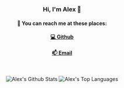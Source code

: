 <h3 align="center">Hi, I'm Alex 👋</h3>

<h4 align="center">🔎 You can reach me at these places:</h4>

<h4 align="center">
  <a href="https://github.com/alexy4744">💻 Github</a>
</h4>

<h4 align="center">  
  <a href="mailto:hello@alexyu.xyz">📫 Email</a>
</h4>

<br>

<p align="center">
  <img alt="Alex's Github Stats" src="https://github-readme-stats.vercel.app/api?username=alexy4744&theme=tokyonight&show_icons=true&count_private=true&hide=issues" />
  <img alt="Alex's Top Languages" src="https://github-readme-stats.vercel.app/api/top-langs/?username=alexy4744&theme=tokyonight&layout=compact" />
</p>

<!--
**alexy4744/alexy4744** is a ✨ _special_ ✨ repository because its `README.md` (this file) appears on your GitHub profile.

Here are some ideas to get you started:

- 🔭 I’m currently working on ...
- 🌱 I’m currently learning ...
- 👯 I’m looking to collaborate on ...
- 🤔 I’m looking for help with ...
- 💬 Ask me about ...
- 📫 How to reach me: ...
- 😄 Pronouns: ...
- ⚡ Fun fact: ...
-->
